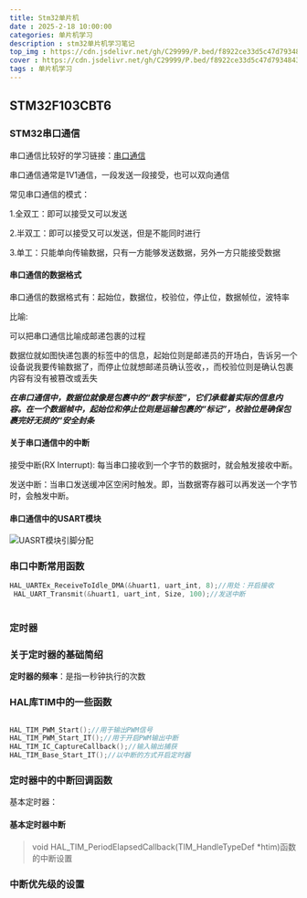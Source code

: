 ```yaml
---
title: Stm32单片机
date : 2025-2-18 10:00:00
categories: 单片机学习
description : stm32单片机学习笔记
top_img : https://cdn.jsdelivr.net/gh/C29999/P.bed/f8922ce33d5c47d7934843f712156d91.png
cover : https://cdn.jsdelivr.net/gh/C29999/P.bed/f8922ce33d5c47d7934843f712156d91.png
tags : 单片机学习
---
```


## STM32F103CBT6

### STM32串口通信

串口通信比较好的学习链接：[串口通信](https://www.lxlinux.net/e/stm32/stm32-usart-receive-data-using-rxne-time-out.html#_3-%E7%A1%AC%E4%BB%B6%E5%87%86%E5%A4%87)

串口通信通常是1V1通信，一段发送一段接受，也可以双向通信

常见串口通信的模式：

1.全双工：即可以接受又可以发送

2.半双工：即可以接受又可以发送，但是不能同时进行

3.单工：只能单向传输数据，只有一方能够发送数据，另外一方只能接受数据

#### 串口通信的数据格式

串口通信的数据格式有：起始位，数据位，校验位，停止位，数据帧位，波特率

比喻:

可以把串口通信比喻成邮递包裹的过程

数据位就如图快递包裹的标签中的信息，起始位则是邮递员的开场白，告诉另一个设备说我要传输数据了，而停止位就想邮递员确认签收，，而校验位则是确认包裹内容有没有被篡改或丢失

***在串口通信中，数据位就像是包裹中的“数字标签”，它们承载着实际的信息内容。在一个数据帧中，起始位和停止位则是运输包裹的“标记”，校验位是确保包裹完好无损的“安全封条***

#### 关于串口通信中的中断

接受中断(RX Interrupt): 每当串口接收到一个字节的数据时，就会触发接收中断。

发送中断：当串口发送缓冲区空闲时触发。即，当数据寄存器可以再发送一个字节时，会触发中断。

#### 串口通信中的USART模块

 ![UASRT模块引脚分配](https://cdn.jsdelivr.net/gh/C29999/P.bed/a3f655f646eafb23337476746ca3f68f.png)

### 串口中断常用函数

``` C++
HAL_UARTEx_ReceiveToIdle_DMA(&huart1, uart_int, 8);//用处：开启接收
 HAL_UART_Transmit(&huart1, uart_int, Size, 100);//发送中断
 

```

### 定时器

### 关于定时器的基础简绍

**定时器的频率**：是指一秒钟执行的次数

### HAL库TIM中的一些函数

``` C++

HAL_TIM_PWM_Start();//用于输出PWM信号
HAL_TIM_PWM_Start_IT();//用于开启PWM输出中断
HAL_TIM_IC_CaptureCallback();//输入输出捕获
HAL_TIM_Base_Start_IT();//以中断的方式开启定时器
```

### 定时器中的中断回调函数


基本定时器：

#### 基本定时器中断

>void HAL_TIM_PeriodElapsedCallback(TIM_HandleTypeDef *htim)函数的中断设置

### 中断优先级的设置

